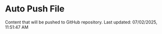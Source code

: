 # Auto Push File

Content that will be pushed to GitHub repository.
Last updated: 07/02/2025, 11:51:47 AM